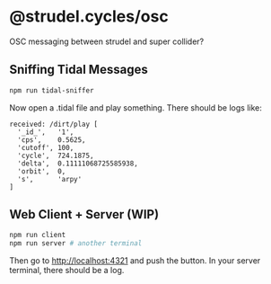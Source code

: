 # @strudel.cycles/osc

OSC messaging between strudel and super collider?

## Sniffing Tidal Messages

```sh
npm run tidal-sniffer
```

Now open a .tidal file and play something. There should be logs like:

```log
received: /dirt/play [
  '_id_',   '1',
  'cps',    0.5625,
  'cutoff', 100,
  'cycle',  724.1875,
  'delta',  0.11111068725585938,
  'orbit',  0,
  's',      'arpy'
]
```

## Web Client + Server (WIP)

```sh
npm run client
npm run server # another terminal
```

Then go to [http://localhost:4321](localhost:4321) and push the button.
In your server terminal, there should be a log.
